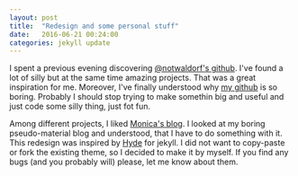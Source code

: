 ```yaml
---
layout: post
title:  "Redesign and some personal stuff"
date:   2016-06-21 00:24:00
categories: jekyll update
---
```


I spent a previous evening discovering [@notwaldorf's github][notwaldorf-github]. I've found a lot of silly but at the same time amazing projects. That was a great inspiration for me. Moreover, I've finally understood why [my github][my-github] is so boring. Probably I should stop trying to make somethin big and useful and just code some silly thing, just fot fun.

Among different projects, I liked [Monica's blog][monica-blog]. I looked at my boring pseudo-material blog and understood, that I have to do something with it. This redesign was inspired by [Hyde][hyde-theme] for jekyll. I did not want to copy-paste or fork the existing theme, so I decided to make it by myself. If you find any bugs (and you probably will) please, let me know about them.

[notwaldorf-github]: https://github.com/notwaldorf
[my-github]: https://github.com/anxolerd
[monica-blog]: http://meowni.ca/
[hyde-theme]: https://github.com/poole/hyde
